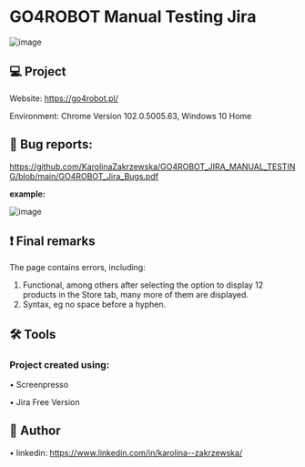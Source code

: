 # GO4ROBOT Manual Testing Jira

![image](https://user-images.githubusercontent.com/92153501/171048715-58c007ff-209f-434a-9988-e1ca5db4a4de.png)


## 💻 Project
Website: https://go4robot.pl/

Environment: Chrome Version 102.0.5005.63, Windows 10 Home

## 📓 Bug reports:
https://github.com/KarolinaZakrzewska/GO4ROBOT_JIRA_MANUAL_TESTING/blob/main/GO4ROBOT_Jira_Bugs.pdf 

**example:**

![image](https://user-images.githubusercontent.com/92153501/174473539-244aef72-f6cd-4fd6-b813-378c71bff81d.png)








## ❗ Final remarks
The page contains errors, including:
1. Functional, among others after selecting the option to display 12 products in the Store tab, many more of them are displayed.
2. Syntax, eg no space before a hyphen.


## 🛠 Tools

### Project created using:

•	Screenpresso

•	Jira Free Version



## 💬 Author

•	linkedin: https://www.linkedin.com/in/karolina--zakrzewska/
